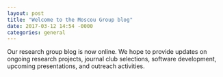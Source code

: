 ```yaml
---
layout: post
title: "Welcome to the Moscou Group blog"
date: 2017-03-12 14:54 -0000
categories: general
---
```


Our research group blog is now online. We hope to provide updates on ongoing research projects, journal club selections, software development, upcoming presentations, and outreach activities.
